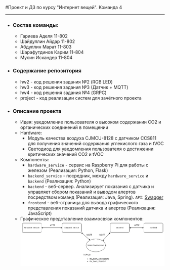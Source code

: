 #Проект и ДЗ по курсу "Интернет вещей". Команда 4
___
- ### Состав команды:
    - Гариева Аделя 11-802
    - Шайдуллин Айдар 11-802
    - Абдуллин Марат 11-803
    - Шарафутдинов Карим 11-804
    - Мусин Искандер 11-804
- ### Содержание репозитория
    - hw2 - код решения задания №2 (RGB LED)
    - hw3 - код решения задания №3 (Датчик + MQTT)
    - hw4 - код решения задания №4 (GRPC)
    - project - код реализации систем для зачётного проекта
- ### Описание проекта
    - Идея: уведомление пользователя о высоком содержании CO2 и органических соединений в помещении
    - Hardware:
      - Модуль качества воздуха CJMCU-8128 с датчиком CCS811 для получения значений содержания углекислого газа и tVOC 
      - Светодиод для уведомления пользователя о достижении критических значений CO2 и tVOC
    - Компоненты:
      - `hardware_service` - сервис на Raspberry Pi для работы с железом (Реализация: Python, Flask)
      - `backend_service` - посредник, между `hardware_service` и `backend` (Реализация: Python)
      - `backend` - веб-сервер. Анализирует показания с датчика и управляет сбором показаний и выводом алертов посредством команд (Реализация: Java, Spring). `API`: [Swagger](https://app.swaggerhub.com/apis-docs/krm-shrftdnv/itis_team_4/0.0.1)
      - `frontend` - веб-страница для вывода графического представления показаний датчика и алертов (Реализация: JavaScript)
    - Графическое представление взаимосвязи компонентов:
     ![Архитектура](https://github.com/krm-shrftdnv/iot_2022_4/blob/1fba4c4fa7a2f307c3ba825c190f62c846069d8a/project/diagram/project_archdrawio.png?raw=true)
